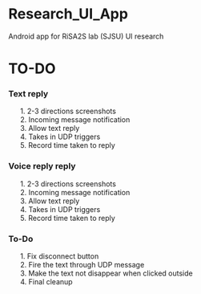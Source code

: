 # Research_UI_App
Android app for RiSA2S lab (SJSU) UI research 

# TO-DO
<h3>Text reply</h3>
<ol>
  1. 2-3 directions screenshots <br/>
  2. Incoming message notification <br/>
  3. Allow text reply<br/>
  4. Takes in UDP triggers <br/>
  5. Record time taken to reply <br/>
  </ol>
<h3>Voice reply reply</h3>
<ol>
  1. 2-3 directions screenshots <br/>
  2. Incoming message notification <br/>
  3. Allow text reply<br/>
  4. Takes in UDP triggers <br/>
  5. Record time taken to reply <br/>
  </ol>

<h3>To-Do </h3>
<ol>
  1. Fix disconnect button <br/>
  2. Fire the text through UDP message<br/>
  3. Make the text not disappear when clicked outside<br/>
  4. Final cleanup<br/>
</ol>
